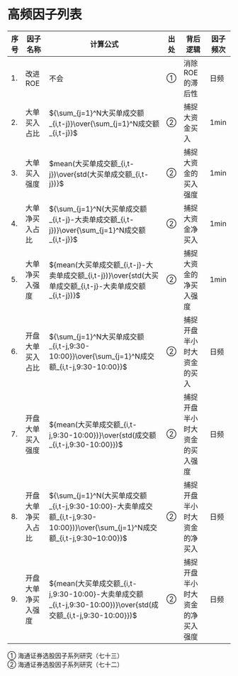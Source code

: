 # 高频因子列表

| 序号 | 因子名称 | 计算公式 | 出处 | 背后逻辑 | 因子频次 |
|-- | ------------------ | -------------------------------- | -- | ------------- | ---- |
|1.| 改进ROE |不会| ①| 消除ROE的滞后性| 日频 |
|2.| 大单买入占比 | ${\sum_{j=1}^N大买单成交额_{i,t-j}}\over{\sum_{j=1}^N成交额_{i,t-j}}$ | ②| 捕捉大资金买入 | 1min |
|3.| 大单买入强度 | $mean(大买单成交额_{i,t-j})\over{std(大买单成交额_{i,t-j})}$ | ②| 捕捉大资金的买入强度 | 1min |
|4.| 大单净买入占比 | ${\sum_{j=1}^N(大买单成交额_{i,t-j}-大卖单成交额_{i,t-j})}\over{\sum_{j=1}^N成交额_{i,t-j}}$ | ②| 捕捉大资金净买入 | 1min |
|5.| 大单净买入强度 | ${mean(大买单成交额_{i,t-j}-大卖单成交额_{i,t-j})}\over{std(大买单成交额_{i,t-j}-大卖单成交额_{i,t-j})}$ | ②| 捕捉大资金的净买入强度 | 1min |
|6.| 开盘大单买入占比 | ${\sum_{j=1}^N大买单成交额_{i,t-j,9:30-10:00}}\over{\sum_{j=1}^N成交额_{i,t-j,9:30-10:00}}$ | ②| 捕捉开盘半小时大资金的买入 | 日频 |
|7.| 开盘大单买入强度 | ${mean(大买单成交额_{i,t-j,9:30-10:00})}\over{std(成交额_{i,t-j,9:30-10:00}})$ | ②| 捕捉开盘半小时大资金的买入强度 | 日频 |
|8.| 开盘大单净买入占比 | ${\sum_{j=1}^N(大买单成交额_{i,t-j,9:30-10:00}-大卖单成交额_{i,t-j,9:30-10:00})}\over{\sum_{j=1}^N成交额_{i,t-j,9:30~10:00}}$ | ②| 捕捉开盘半小时大资金的净买入 | 日频 |
|9.| 开盘大单净买入强度 | ${mean(大买单成交额_{i,t-j,9:30-10:00}-大卖单成交额_{i,t-j,9:30-10:00})}\over{std(成交额_{i,t-j,9:30-10:00}})$ | ②| 捕捉开盘半小时大资金的净买入强度 | 日频 |


① 海通证券选股因子系列研究（七十三）    
② 海通证券选股因子系列研究（七十二）